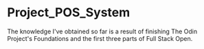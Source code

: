 # Project_POS_System
The knowledge I've obtained so far is a result of finishing The Odin Project's Foundations and the first three parts of Full Stack Open.
